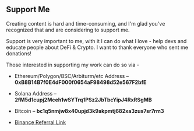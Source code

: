 ## Support Me

Creating content is hard and time-consuming, and I'm glad you've recognized that and are considering to support me.

Support is very important to me, with it I can do what I love - help devs and educate people about DeFi & Crypto. I want to thank everyone who sent me donations!

Those interested in supporting my work can do so via -

- Ethereum/Polygon/BSC/Arbiturm/etc Address – **0xB8B14B7f0E4dF000f0654aF98498d52e567F2bfE**

- Solana Address – **2fM5d1cupj2Mceh1wSYTrq1PSz2JbTbcYipJ4RxRSgMB**

- Bitcoin – **bc1q5nmjw8x40upjd3k9akpmtj682xa3zus7sr7rm3**

- [Binance Referral Link](https://accounts.binance.com/en/register?ref=515918935)
